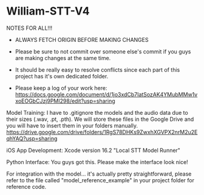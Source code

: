 # William-STT-V4

NOTES FOR ALL!!!

- ALWAYS FETCH ORIGIN BEFORE MAKING CHANGES
- Please be sure to not commit over someone else's commit if you guys are making changes at the same time. 
- It should be really easy to resolve conflicts since each part of this project has it's own dedicated folder.

- Please keep a log of your work here:
https://docs.google.com/document/d/1jo3xdCb7IatSozAK4YMubMMw1vxoEOGbCJzj9PMI298/edit?usp=sharing


Model Training: 
I have to .gitignore the models and the audio data due to their sizes (.wav, .pt, .pth). We will store these files in the Google Drive and you will have to insert them in your folders manually. 
https://drive.google.com/drive/folders/1RgS78DHKs9ZwxhXGVPX2nrM2u2EqhYAQ?usp=sharing


iOS App Development:
Xcode version 16.2
"Local STT Model Runner"

Python Interface:
You guys got this. Please make the interface look nice!

For integration with the model... it's actually pretty straightforward, please refer to the file called "model_reference_example" in your project folder for reference code.

